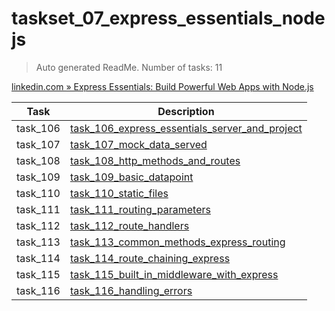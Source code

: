 # taskset_07_express_essentials_nodejs

> Auto generated ReadMe. Number of tasks: 11

[linkedin.com » Express Essentials: Build Powerful Web Apps with Node.js](https://www.linkedin.com/learning/express-essentials-build-powerful-web-apps-with-node-js/getting-started-server-and-project-setup)

| Task     | Description                                                                                                                           |
|----------|---------------------------------------------------------------------------------------------------------------------------------------|
| task_106 | [task_106_express_essentials_server_and_project](taskset_07_express_essentials_nodejs/task_106_express_essentials_server_and_project) |
| task_107 | [task_107_mock_data_served](taskset_07_express_essentials_nodejs/task_107_mock_data_served)                                           |
| task_108 | [task_108_http_methods_and_routes](taskset_07_express_essentials_nodejs/task_108_http_methods_and_routes)                             |
| task_109 | [task_109_basic_datapoint](taskset_07_express_essentials_nodejs/task_109_basic_datapoint)                                             |
| task_110 | [task_110_static_files](taskset_07_express_essentials_nodejs/task_110_static_files)                                                   |
| task_111 | [task_111_routing_parameters](taskset_07_express_essentials_nodejs/task_111_routing_parameters)                                       |
| task_112 | [task_112_route_handlers](taskset_07_express_essentials_nodejs/task_112_route_handlers)                                               |
| task_113 | [task_113_common_methods_express_routing](taskset_07_express_essentials_nodejs/task_113_common_methods_express_routing)               |
| task_114 | [task_114_route_chaining_express](taskset_07_express_essentials_nodejs/task_114_route_chaining_express)                               |
| task_115 | [task_115_built_in_middleware_with_express](taskset_07_express_essentials_nodejs/task_115_built_in_middleware_with_express)           |
| task_116 | [task_116_handling_errors](taskset_07_express_essentials_nodejs/task_116_handling_errors)                                             |
